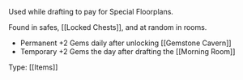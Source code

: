 Used while drafting to pay for Special Floorplans.

Found in safes, [[Locked Chests]], and at random in rooms.

- Permanent +2 Gems daily after unlocking [[Gemstone Cavern]]
- Temporary +2 Gems the day after drafting the [[Morning Room]]

Type: [[Items]]